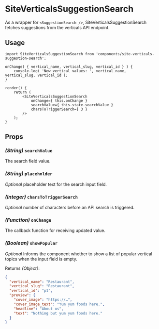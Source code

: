 SiteVerticalsSuggestionSearch
================

As a wrapper for `<SuggestionSearch />`, SiteVerticalsSuggestionSearch fetches suggestions from the verticals API endpoint.

## Usage

```es6
import SiteVerticalsSuggestionSearch from 'components/site-verticals-suggestion-search';

onChange( { vertical_name, vertical_slug, vertical_id } ) {
	console.log( 'New vertical values: ', vertical_name, vertical_slug, vertical_id );
}

render() {
	return (
		<SiteVerticalsSuggestionSearch
			onChange={ this.onChange }
			searchValue={ this.state.searchValue }
			charsToTriggerSearch={ 3 }
		/>
	);
}

```

## Props

### _(String)_ `searchValue`
The search field value.

### _(String)_ `placeholder`
_Optional_ placeholder text for the search input field.

### _(Integer)_ `charsToTriggerSearch`
_Optional_ number of characters before an API search is triggered.

### _(Function)_ `onChange` 
The callback function for receiving updated value.

### _(Boolean)_ `showPopular` 
_Optional_ Informs the component whether to show a list of popular vertical topics when the input field is empty.

Returns _{Object}_:

```json
{
  "vertical_name": "Restaurant",
  "vertical_slug": "Restaurant",
  "vertical_id": "p1",
  "preview": {
    "cover_image": "https://…",
    "cover_image_text": "Yum yum foods here.",
    "headline": "About us",
    "text": "Nothing but yum yum foods here."
  }
}

```


